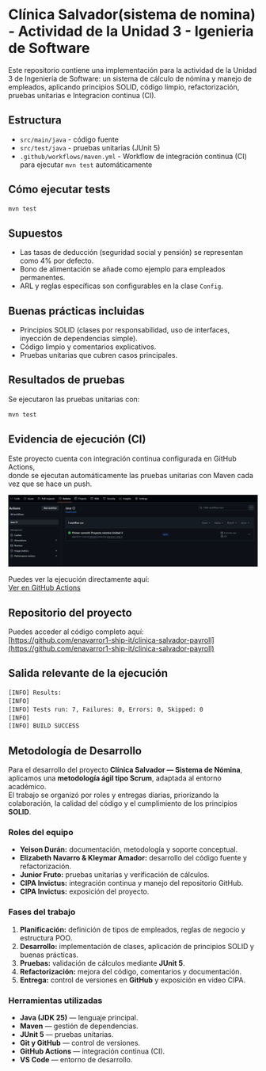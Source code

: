 # Clínica Salvador(sistema de nomina) - Actividad de la Unidad 3 - Igenieria de Software

Este repositorio contiene una implementación  para la actividad de la Unidad 3 de Ingeniería de Software: un sistema de cálculo de nómina y manejo de empleados, aplicando principios SOLID, código limpio, refactorización, pruebas unitarias e Integracion continua (CI).

## Estructura
- `src/main/java` - código fuente
- `src/test/java` - pruebas unitarias (JUnit 5)
- `.github/workflows/maven.yml` - Workflow de integración continua (CI) para ejecutar `mvn test` automáticamente

## Cómo ejecutar tests
```bash
mvn test
```

## Supuestos
- Las tasas de deducción (seguridad social y pensión) se representan como 4% por defecto.
- Bono de alimentación se añade como ejemplo para empleados permanentes.
- ARL y reglas específicas son configurables en la clase `Config`.

## Buenas prácticas incluidas
- Principios SOLID (clases por responsabilidad, uso de interfaces, inyección de dependencias simple).
- Código limpio y comentarios explicativos.
- Pruebas unitarias que cubren casos principales.

## Resultados de pruebas
Se ejecutaron las pruebas unitarias con:

```bash
mvn test
```

## Evidencia de ejecución (CI)

Este proyecto cuenta con integración continua configurada en GitHub Actions,  
donde se ejecutan automáticamente las pruebas unitarias con Maven cada vez que se hace un push.

![Build Status](docs/actions-run.png)

Puedes ver la ejecución directamente aquí:  
[Ver en GitHub Actions](https://github.com/enavarror1-ship-it/clinica-salvador-payroll/actions)


## Repositorio del proyecto

Puedes acceder al código completo aquí:  
[https://github.com/enavarror1-ship-it/clinica-salvador-payroll](https://github.com/enavarror1-ship-it/clinica-salvador-payroll)

## Salida relevante de la ejecución

```bash
[INFO] Results:
[INFO]
[INFO] Tests run: 7, Failures: 0, Errors: 0, Skipped: 0
[INFO]
[INFO] BUILD SUCCESS
```

## Metodología de Desarrollo

Para el desarrollo del proyecto **Clínica Salvador — Sistema de Nómina**, aplicamos una **metodología ágil tipo Scrum**, adaptada al entorno académico.  
El trabajo se organizó por roles y entregas diarias, priorizando la colaboración, la calidad del código y el cumplimiento de los principios **SOLID**.

### Roles del equipo
- **Yeison Durán:** documentación, metodología y soporte conceptual.  
- **Elizabeth Navarro & Kleymar Amador:** desarrollo del código fuente y refactorización.  
- **Junior Fruto:** pruebas unitarias y verificación de cálculos.  
- **CIPA Invictus:** integración continua y manejo del repositorio GitHub.  
- **CIPA Invictus:** exposición del proyecto.

### Fases del trabajo
1. **Planificación:** definición de tipos de empleados, reglas de negocio y estructura POO.  
2. **Desarrollo:** implementación de clases, aplicación de principios SOLID y buenas prácticas.  
3. **Pruebas:** validación de cálculos mediante **JUnit 5**.  
4. **Refactorización:** mejora del código, comentarios y documentación.  
5. **Entrega:** control de versiones en **GitHub** y exposición en video CIPA.

### Herramientas utilizadas
- **Java (JDK 25)** — lenguaje principal.  
- **Maven** — gestión de dependencias.  
- **JUnit 5** — pruebas unitarias.  
- **Git y GitHub** — control de versiones.  
- **GitHub Actions** — integración continua (CI).  
- **VS Code** — entorno de desarrollo.

